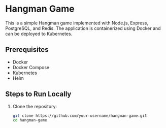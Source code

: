 # Hangman Game

This is a simple Hangman game implemented with Node.js, Express, PostgreSQL, and Redis. The application is containerized using Docker and can be deployed to Kubernetes.

## Prerequisites

- Docker
- Docker Compose
- Kubernetes
- Helm

## Steps to Run Locally

1. Clone the repository:
   ```sh
   git clone https://github.com/your-username/hangman-game.git
   cd hangman-game

